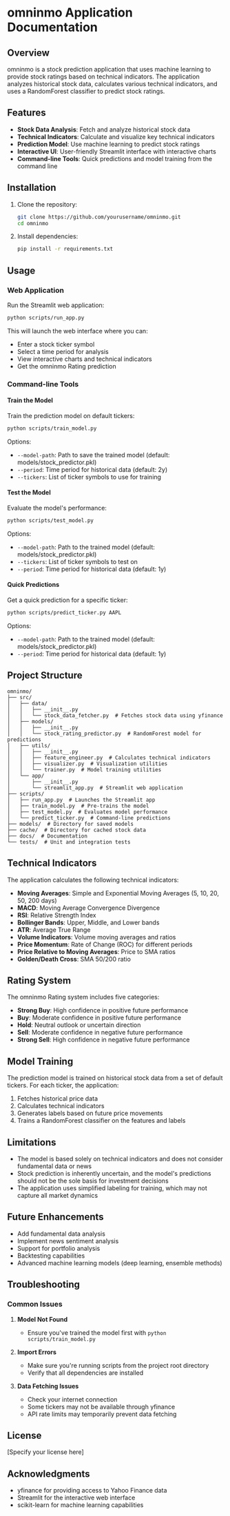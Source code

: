# omninmo Application Documentation

## Overview

omninmo is a stock prediction application that uses machine learning to provide stock ratings based on technical indicators. The application analyzes historical stock data, calculates various technical indicators, and uses a RandomForest classifier to predict stock ratings.

## Features

- **Stock Data Analysis**: Fetch and analyze historical stock data
- **Technical Indicators**: Calculate and visualize key technical indicators
- **Prediction Model**: Use machine learning to predict stock ratings
- **Interactive UI**: User-friendly Streamlit interface with interactive charts
- **Command-line Tools**: Quick predictions and model training from the command line

## Installation

1. Clone the repository:
   ```bash
   git clone https://github.com/yourusername/omninmo.git
   cd omninmo
   ```

2. Install dependencies:
   ```bash
   pip install -r requirements.txt
   ```

## Usage

### Web Application

Run the Streamlit web application:

```bash
python scripts/run_app.py
```

This will launch the web interface where you can:
- Enter a stock ticker symbol
- Select a time period for analysis
- View interactive charts and technical indicators
- Get the omninmo Rating prediction

### Command-line Tools

#### Train the Model

Train the prediction model on default tickers:

```bash
python scripts/train_model.py
```

Options:
- `--model-path`: Path to save the trained model (default: models/stock_predictor.pkl)
- `--period`: Time period for historical data (default: 2y)
- `--tickers`: List of ticker symbols to use for training

#### Test the Model

Evaluate the model's performance:

```bash
python scripts/test_model.py
```

Options:
- `--model-path`: Path to the trained model (default: models/stock_predictor.pkl)
- `--tickers`: List of ticker symbols to test on
- `--period`: Time period for historical data (default: 1y)

#### Quick Predictions

Get a quick prediction for a specific ticker:

```bash
python scripts/predict_ticker.py AAPL
```

Options:
- `--model-path`: Path to the trained model (default: models/stock_predictor.pkl)
- `--period`: Time period for historical data (default: 1y)

## Project Structure

```
omninmo/
├── src/
│   ├── data/
│   │   ├── __init__.py
│   │   └── stock_data_fetcher.py  # Fetches stock data using yfinance
│   ├── models/
│   │   ├── __init__.py
│   │   └── stock_rating_predictor.py  # RandomForest model for predictions
│   ├── utils/
│   │   ├── __init__.py
│   │   ├── feature_engineer.py  # Calculates technical indicators
│   │   ├── visualizer.py  # Visualization utilities
│   │   └── trainer.py  # Model training utilities
│   └── app/
│       ├── __init__.py
│       └── streamlit_app.py  # Streamlit web application
├── scripts/
│   ├── run_app.py  # Launches the Streamlit app
│   ├── train_model.py  # Pre-trains the model
│   ├── test_model.py  # Evaluates model performance
│   └── predict_ticker.py  # Command-line predictions
├── models/  # Directory for saved models
├── cache/  # Directory for cached stock data
├── docs/  # Documentation
└── tests/  # Unit and integration tests
```

## Technical Indicators

The application calculates the following technical indicators:

- **Moving Averages**: Simple and Exponential Moving Averages (5, 10, 20, 50, 200 days)
- **MACD**: Moving Average Convergence Divergence
- **RSI**: Relative Strength Index
- **Bollinger Bands**: Upper, Middle, and Lower bands
- **ATR**: Average True Range
- **Volume Indicators**: Volume moving averages and ratios
- **Price Momentum**: Rate of Change (ROC) for different periods
- **Price Relative to Moving Averages**: Price to SMA ratios
- **Golden/Death Cross**: SMA 50/200 ratio

## Rating System

The omninmo Rating system includes five categories:

- **Strong Buy**: High confidence in positive future performance
- **Buy**: Moderate confidence in positive future performance
- **Hold**: Neutral outlook or uncertain direction
- **Sell**: Moderate confidence in negative future performance
- **Strong Sell**: High confidence in negative future performance

## Model Training

The prediction model is trained on historical stock data from a set of default tickers. For each ticker, the application:

1. Fetches historical price data
2. Calculates technical indicators
3. Generates labels based on future price movements
4. Trains a RandomForest classifier on the features and labels

## Limitations

- The model is based solely on technical indicators and does not consider fundamental data or news
- Stock prediction is inherently uncertain, and the model's predictions should not be the sole basis for investment decisions
- The application uses simplified labeling for training, which may not capture all market dynamics

## Future Enhancements

- Add fundamental data analysis
- Implement news sentiment analysis
- Support for portfolio analysis
- Backtesting capabilities
- Advanced machine learning models (deep learning, ensemble methods)

## Troubleshooting

### Common Issues

1. **Model Not Found**
   - Ensure you've trained the model first with `python scripts/train_model.py`

2. **Import Errors**
   - Make sure you're running scripts from the project root directory
   - Verify that all dependencies are installed

3. **Data Fetching Issues**
   - Check your internet connection
   - Some tickers may not be available through yfinance
   - API rate limits may temporarily prevent data fetching

## License

[Specify your license here]

## Acknowledgments

- yfinance for providing access to Yahoo Finance data
- Streamlit for the interactive web interface
- scikit-learn for machine learning capabilities
